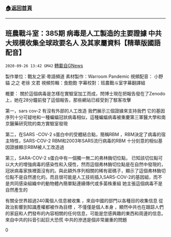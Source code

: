 ###  [:house:返回首頁](https://github.com/ourhimalayas/txt)
---

## 班農戰斗室：385期 病毒是人工製造的主要證據 中共大规模收集全球政要名人 及其家屬資料【精華版國語配音】
`2020-09-26 13:42 GM42` [轉載自GNews](https://gnews.org/zh-hant/384618/)

製作單位：戰友之家·粵語頻道
素材製作：Warroom Pandemic
視頻配音：
小野貓
之之
老徐
文君
視頻剪輯：食飽飽
字幕校對：班農戰斗室字幕翻譯組



概要：
關於這個病毒是怎樣在實驗室加工而成，閆博士現在把報告發在了Zenodo上，她在28分鐘前發了這個報告，那些網站已經受到了駭客攻擊

第一，sars cov-2 有沒有外部的人工改造
我們展示三個證據來支持我們
它的基因序列十分可疑地和一種蝙蝠冠狀病毒相似，這種蝙蝠病毒被重慶第三軍醫大學和南京醫藥研究院的南方實驗室發現

第二，在SARS -COV-2 s蛋白中的受體結合點，簡稱RBM ，RBM決定了病毒的宿主特性，SARS-COV-2 RBM和2003年SARS流行病毒的RBM 十分刻意的相似基因證據顯示RBM被人工改造過

第三，SARA-COV-2 s蛋白中有一個獨一無二的弗林酶切位點， 已知該切位點可以大大的增強病毒的感染性和入侵性，然而這個弗林酶切位點是在自然中發現的，冠狀病毒家族裡面沒有的。與此額外序列相關的稀有密碼子，顯示了這個弗林酶切位點不是自然進化的。而且很可能是人工技術插入SARS-COV-2的基因組，而不是共同感染組織中的動物體內簡單點連續傳代或多菌株重組
她主張這個病毒不是自然產生的

有關全世界超過240萬個人信息被收集 ，來自中國的部門以各種目的收集信息
從政治影響到知識產權都被作為目標 ，不僅僅是個人本身 ，顯然中共也在跟踪人們的家庭和人們發布的內容相關的任何信息，可能是您感興趣的東西和周邊的信息。
來自中共的抖音引起巨大恐慌
中共的滲透是個非常嚴重的問題

0
